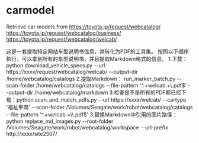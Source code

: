 # carmodel
Retrieve car models from
https://toyota.jp/request/webcatalog/
https://toyota.jp/request/webcatalog/business/
https://toyota.jp/request/webcatalog/welcab/

这是一套提取特定网站车型说明书信息，并转化为PDF的工具集。
按照以下顺序执行，可以拿到所有的车型说明书，并且提取Markdown格式的信息。
1.下载：python download_vehicle_specs.py --url https://xxxx/request/webcatalog/welcab/ --output-dir /home/webcatalog/catalogs
2.提取Markdown：
run_marker_batch.py --scan-folder /home/webcatalog/catalogs --file-pattern '^.+welcab.+\\.pdf$' --output-dir /home/webcatalog/markdown
3.检查是不是所有的PDF都已经下载：python scan_and_match_pdfs.py --url https://xxxx/welcab/ --cartype '福祉車両' --scan-folder /Volumes/Seagate/work/robot/webcatalog/catalogs --file-pattern '^.+welcab.+\\.pdf$'
3.替换Markdown中引用的图片路径：python replace_md_images.py --root-folder /Volumes/Seagate/work/robot/webcatalog/workspace --url-prefix http://xxxx/site2507/ 